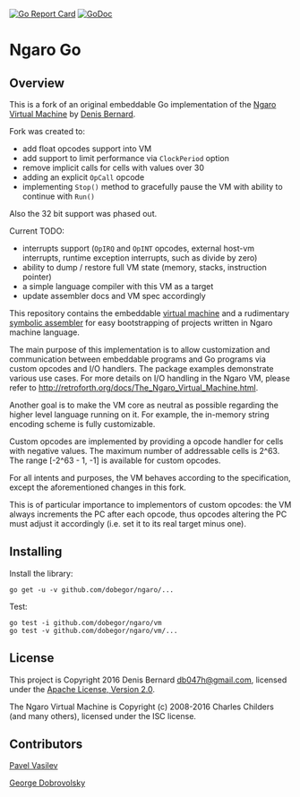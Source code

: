 [![Go Report Card](https://goreportcard.com/badge/github.com/dobegor/ngaro)](https://goreportcard.com/report/github.com/dobegor/ngaro)
[![GoDoc](https://godoc.org/github.com/dobegor/ngaro/vm?status.svg)](https://godoc.org/github.com/dobegor/ngaro/vm)

# Ngaro Go

## <a name="pkg-overview">Overview</a>
This is a fork of an original embeddable Go implementation of the [Ngaro Virtual Machine](http://retroforth.org/docs/The_Ngaro_Virtual_Machine.html) by [Denis Bernard](https://github.com/db47h/ngaro).

Fork was created to: 
- add float opcodes support into VM 
- add support to limit performance via `ClockPeriod` option
- remove implicit calls for cells with values over 30 
- adding an explicit `OpCall` opcode
- implementing `Stop()` method to gracefully pause the VM with ability to continue with `Run()`

Also the 32 bit support was phased out.

Current TODO:
- interrupts support (`OpIRQ` and `OpINT` opcodes, external host-vm interrupts, runtime exception interrupts, such as divide by zero)
- ability to dump / restore full VM state (memory, stacks, instruction pointer)
- a simple language compiler with this VM as a target
- update assembler docs and VM spec accordingly

This repository contains the embeddable [virtual
machine](https://godoc.org/github.com/dobegor/ngaro/vm) and a rudimentary
[symbolic assembler](https://godoc.org/github.com/dobegor/ngaro/asm)
for easy bootstrapping of projects written in Ngaro machine language.

The main purpose of this implementation is to allow customization and
communication between embeddable programs and Go programs via custom opcodes and
I/O handlers. The package examples demonstrate various use cases. 
For more details on I/O handling in the Ngaro VM, please refer to http://retroforth.org/docs/The_Ngaro_Virtual_Machine.html.

Another goal is to make the VM core as neutral as possible regarding the higher
level language running on it. For example, the in-memory string encoding scheme
is fully customizable.

Custom opcodes are implemented by providing a opcode handler for cells with negative values.
The maximum number of addressable cells is 2^63. The range [-2^63 - 1, -1] is available
for custom opcodes.

For all intents and purposes, the VM behaves according to the specification, except the 
aforementioned changes in this fork.

This is of particular importance to implementors of custom opcodes: the VM
always increments the PC after each opcode, thus opcodes altering the PC must
adjust it accordingly (i.e. set it to its real target minus one).

## Installing

Install the library:

	go get -u -v github.com/dobegor/ngaro/...

Test:

	go test -i github.com/dobegor/ngaro/vm
	go test -v github.com/dobegor/ngaro/vm/...

## License

This project is Copyright 2016 Denis Bernard <db047h@gmail.com>, licensed under
the [Apache License, Version 2.0](http://www.apache.org/licenses/LICENSE-2.0).

The Ngaro Virtual Machine is Copyright (c) 2008-2016 Charles
Childers (and many others), licensed under the ISC license.

## Contributors
[Pavel Vasilev](https://github.com/exploser/)

[George Dobrovolsky](https://github.com/dobegor/)